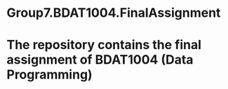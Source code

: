# Group7.BDAT1004.FinalAssignment
# The repository contains the final assignment of BDAT1004 (Data Programming)
